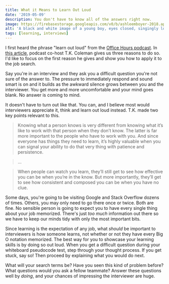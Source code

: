```yaml
---
title: What it Means to Learn Out Loud
date: '2019-05-09'
description: You don't have to know all of the answers right now.
image: https://firebasestorage.googleapis.com/v0/b/ashleemboyer-2018.appspot.com/o/images%2Floud.jpg?alt=media&token=f2357842-5db0-444d-9991-82a46115b752
alt: 'A black and white image of a young boy, eyes closed, singingly loudly into a microphone.'
tags: [learning, interviews]
---
```


I first heard the phrase "learn out loud" from the [Office Hours podcast](https://discoverpraxis.com/office-hours/). In [this article](https://discoverpraxis.com/3-reasons-learn-loud/), podcast co-host T.K. Coleman gives us three reasons to do so. I'd like to focus on the first reason he gives and show you how to apply it to the job search.

Say you're in an interview and they ask you a difficult question you're not sure of the answer to. The pressure to immediately respond and sound smart is on and it builds as the awkward silence grows between you and the interviewer. You get more and more uncomfortable and your mind goes blank. No answer is coming to mind.

It doesn't have to turn out like that. You can, and I believe most would interviewers appreciate it, think and learn out loud instead. T.K. made two key points relevant to this.

> Knowing what a person knows is very different from knowing what it’s like to work with that person when they don’t know. The latter is far more important to the people who have to work with you. And since everyone has things they need to learn, it’s highly valuable when you can signal your ability to do that very thing with patience and persistence.

> ...

> When people can watch you learn, they’ll still get to see how effective you can be when you’re in the know. But more importantly, they’ll get to see how consistent and composed you can be when you have no clue.

Some days, you're going to be visiting Google and Stack Overflow dozens of times. Others, you may only need to go there once or twice. Both are fine. No sensible person is going to expect you to have every single thing about your job memorized. There's just _too much_ information out there so we have to keep our minds tidy with only the most important bits.

Since learning is the expectation of any job, what _should_ be important to interviewers is how someone learns, not whether or not they have every Big O notation memorized. The best way for you to showcase your learning skills is by doing so out loud. When you get a difficult question during your whiteboard pseudocode test, step through your thought process. If you get stuck, say so! Then proceed by explaining what you would do next.

What will your search terms be? Have you seen this kind of problem before? What questions would you ask a fellow teammate? Answer these questions well by _doing_, and your chances of impressing the interviewer are huge.
